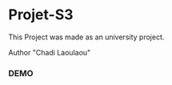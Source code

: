 # Projet-S3

This Project was made as an university project.

Author "Chadi Laoulaou"

<h3>DEMO</h3>
